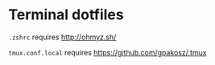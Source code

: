 # Terminal dotfiles
`.zshrc` requires http://ohmyz.sh/

`tmux.conf.local` requires https://github.com/gpakosz/.tmux
